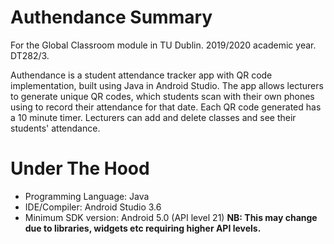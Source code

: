 # Authendance Summary
For the Global Classroom module in TU Dublin. 2019/2020 academic year. DT282/3.

Authendance is a student attendance tracker app with QR code implementation, built using Java in Android Studio. The app allows lecturers to generate unique QR codes, which students scan with their own phones using to record their attendance for that date. Each QR code generated has a 10 minute timer. Lecturers can add and delete classes and see their students' attendance. 

# Under The Hood
- Programming Language: Java
- IDE/Compiler: Android Studio 3.6
- Minimum SDK version: Android 5.0 (API level 21) **NB: This may change due to libraries, widgets etc requiring higher API levels.**
